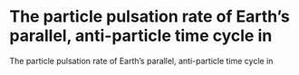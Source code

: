 # The particle pulsation rate of Earth’s parallel, anti-particle time cycle in

The particle pulsation rate of Earth’s parallel, anti-particle time cycle in